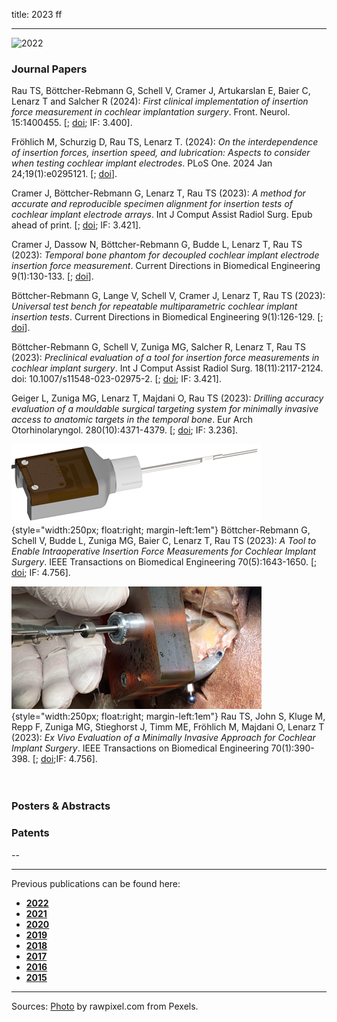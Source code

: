 title: 2023 ff
- - -
![2022](BannerPaper2023.jpg)

### Journal Papers

<!-- Aufbau eines Eintrags in der Rubrik "Journal Papers" -->
<!-- Grafical Abstract einfügen mittels: ![GraficalAbstract](FileName.jpg){style="width:400px; float:left; margin-right:1em"} - Die Grafik muss dafür als Datei FilneName.jpg im Ordner /cas/publications/ gespeichert sein. Über den Wert width:400px kann die Breite noch angepasst werden, so dass es mit dem umfließenden Text gut aussieht. -->
<!-- Stern-Icon einfügen mittels: <span class="glyphicon glyphicon-star" aria-hidden="true"></span> -->
<!-- Autorenliste; Titel des Artikels kursiv durch vorangestellste und nachfolgend Unterstriche -->
<!-- in eckigen Klammern \[ und \] folgen dann Links auf den Volltext und die DOI sowie den Impact-Faktor, falls vorhanden: -->
<!-- \[[<span class="glyphicon glyphicon-file" aria-hidden="true"></span>](https://www.LinkAufVolltext.pdf) bzw. [<span class="glyphicon glyphicon-link" aria-hidden="true"></span> doi](https://www.LinkAufDOI); IF: 3.239\] -->

<span class="glyphicon glyphicon-star" aria-hidden="true"></span>
Rau TS, Böttcher-Rebmann G, Schell V, Cramer J, Artukarslan E, Baier C, Lenarz T and Salcher R (2024): _First clinical implementation of insertion force measurement in cochlear implantation surgery_. Front. Neurol. 15:1400455. \[[<span class="glyphicon glyphicon-file" aria-hidden="true"></span>](https://www.frontiersin.org/journals/neurology/articles/10.3389/fneur.2024.1400455/pdf?isPublishedV2=false); [<span class="glyphicon glyphicon-link" aria-hidden="true"></span> doi](https://www.frontiersin.org/journals/neurology/articles/10.3389/fneur.2024.1400455/full); IF: 3.400\].

<span class="glyphicon glyphicon-star" aria-hidden="true"></span>
Fröhlich M, Schurzig D, Rau TS, Lenarz T. (2024): _On the interdependence of insertion forces, insertion speed, and lubrication: Aspects to consider when testing cochlear implant electrodes_. PLoS One. 2024 Jan 24;19(1):e0295121. \[[<span class="glyphicon glyphicon-file" aria-hidden="true"></span>](https://journals.plos.org/plosone/article/file?id=10.1371/journal.pone.0295121&type=printable); [<span class="glyphicon glyphicon-link" aria-hidden="true"></span> doi](https://doi.org/10.1371/journal.pone.0295121)\].

<span class="glyphicon glyphicon-star" aria-hidden="true"></span>
Cramer J, Böttcher-Rebmann G, Lenarz T, Rau TS (2023): _A method for accurate and reproducible specimen alignment for insertion tests of cochlear implant electrode arrays_. Int J Comput Assist Radiol Surg. Epub ahead of print. \[[<span class="glyphicon glyphicon-file" aria-hidden="true"></span>](https://link.springer.com/content/pdf/10.1007/s11548-023-02930-1.pdf); [<span class="glyphicon glyphicon-link" aria-hidden="true"></span> doi](https://link.springer.com/article/10.1007/s11548-023-02930-1); IF: 3.421\].

<span class="glyphicon glyphicon-star" aria-hidden="true"></span>
Cramer J, Dassow N, Böttcher-Rebmann G, Budde L, Lenarz T, Rau TS (2023): _Temporal bone phantom for decoupled cochlear implant electrode insertion force measurement_. Current Directions in Biomedical Engineering 9(1):130-133. \[[<span class="glyphicon glyphicon-file" aria-hidden="true"></span>](https://www.degruyter.com/document/doi/10.1515/cdbme-2023-1033/pdf?licenseType=open-access); [<span class="glyphicon glyphicon-link" aria-hidden="true"></span> doi](https://www.degruyter.com/document/doi/10.1515/cdbme-2023-1033/html)\]. 

<span class="glyphicon glyphicon-star" aria-hidden="true"></span>
Böttcher-Rebmann G, Lange V, Schell V, Cramer J, Lenarz T, Rau TS (2023): _Universal test bench for repeatable multiparametric cochlear implant insertion tests_. Current Directions in Biomedical Engineering 9(1):126-129. \[[<span class="glyphicon glyphicon-file" aria-hidden="true"></span>](https://www.degruyter.com/document/doi/10.1515/cdbme-2023-1032/pdf?licenseType=open-access); [<span class="glyphicon glyphicon-link" aria-hidden="true"></span> doi](https://www.degruyter.com/document/doi/10.1515/cdbme-2023-1032/html)\].

<span class="glyphicon glyphicon-star" aria-hidden="true"></span>
Böttcher-Rebmann G, Schell V, Zuniga MG, Salcher R, Lenarz T, Rau TS (2023): _Preclinical evaluation of a tool for insertion force measurements in cochlear implant surgery_. Int J Comput Assist Radiol Surg. 18(11):2117-2124. doi: 10.1007/s11548-023-02975-2. \[[<span class="glyphicon glyphicon-file" aria-hidden="true"></span>](https://link.springer.com/content/pdf/10.1007/s11548-023-02975-2.pdf); [<span class="glyphicon glyphicon-link" aria-hidden="true"></span> doi](https://link.springer.com/article/10.1007/s11548-023-02975-2); IF: 3.421\].

<span class="glyphicon glyphicon-star" aria-hidden="true"></span>
Geiger L, Zuniga MG, Lenarz T, Majdani O, Rau TS (2023): _Drilling accuracy evaluation of a mouldable surgical targeting system for minimally invasive access to anatomic targets in the temporal bone_. Eur Arch Otorhinolaryngol. 280(10):4371-4379. \[[<span class="glyphicon glyphicon-file" aria-hidden="true"></span>](https://link.springer.com/content/pdf/10.1007/s00405-023-07925-x.pdf); [<span class="glyphicon glyphicon-link" aria-hidden="true"></span> doi](https://link.springer.com/article/10.1007/s00405-023-07925-x); IF: 3.236\].

![GraficalAbstract](GraficalAbstract_Boettcher2022.png){style="width:250px; float:right; margin-left:1em"}
<span class="glyphicon glyphicon-star" aria-hidden="true"></span>
Böttcher-Rebmann G, Schell V, Budde L, Zuniga MG, Baier C, Lenarz T, Rau TS (2023): _A Tool to Enable Intraoperative Insertion Force Measurements for Cochlear Implant Surgery_. IEEE Transactions on Biomedical Engineering 70(5):1643-1650. \[[<span class="glyphicon glyphicon-file" aria-hidden="true"></span>](https://ieeexplore.ieee.org/stamp/stamp.jsp?tp=&arnumber=9963684); [<span class="glyphicon glyphicon-link" aria-hidden="true"></span> doi](https://ieeexplore.ieee.org/document/9963684); IF: 4.756\].

![GraficalAbstract](GraficalAbstract_Rau2022b.jpg){style="width:250px; float:right; margin-left:1em"}
<span class="glyphicon glyphicon-star" aria-hidden="true"></span>
Rau TS, John S, Kluge M, Repp F, Zuniga MG, Stieghorst J, Timm ME, Fröhlich M, Majdani O, Lenarz T (2023): _Ex Vivo Evaluation of a Minimally Invasive Approach for Cochlear Implant Surgery_. IEEE Transactions on Biomedical Engineering 70(1):390-398. \[[<span class="glyphicon glyphicon-file" aria-hidden="true"></span>](https://ieeexplore.ieee.org/stamp/stamp.jsp?tp=&arnumber=9851918); [<span class="glyphicon glyphicon-link" aria-hidden="true"></span> doi](https://ieeexplore.ieee.org/document/9851918);IF: 4.756\].
<br>
<br>
<br>

### Posters & Abstracts




### Patents
--

- - -

Previous publications can be found here:

* [**2022**](s2022.html)
* [**2021**](t2021.html)
* [**2020**](u2020.html)
* [**2019**](v2019.html)
* [**2018**](w2018.html)
* [**2017**](x2017.html)
* [**2016**](y2016.html)
* [**2015**](z2015.html)

- - - 
Sources: [Photo](https://www.pexels.com/photo/woman-uses-black-typewriter-917476) by rawpixel.com from Pexels.
